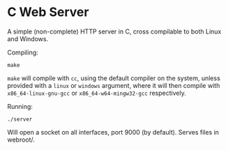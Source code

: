 # C Web Server
A simple (non-complete) HTTP server in C, cross compilable to both Linux and Windows.


Compiling:
```
make
```

`make` will compile with `cc`, using the default compiler on the system, unless provided with a `linux` or `windows` argument, where it will then compile with `x86_64-linux-gnu-gcc` or `x86_64-w64-mingw32-gcc` respectively.

Running:
```
./server
```
Will open a socket on all interfaces, port 9000 (by default). Serves files in webroot/.

